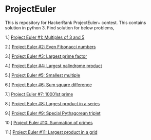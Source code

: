# ProjectEuler
This is repository for HackerRank ProjectEuler+ contest. This contains solution in python 3. Find solution for below problems,

1.] [Project Euler #1: Multiples of 3 and 5](https://github.com/yash-sonani/ProjectEuler/blob/master/Problem1.py)

2.] [Project Euler #2: Even Fibonacci numbers](https://github.com/yash-sonani/ProjectEuler/blob/master/Problem2.py)

3.] [Project Euler #3: Largest prime factor](https://github.com/yash-sonani/ProjectEuler/blob/master/Problem3.py)

4.] [Project Euler #4: Largest palindrome product](https://github.com/yash-sonani/ProjectEuler/blob/master/Problem4.py)

5.] [Project Euler #5: Smallest multiple](https://github.com/yash-sonani/ProjectEuler/blob/master/Problem5.py)

6.] [Project Euler #6: Sum square difference](https://github.com/yash-sonani/ProjectEuler/blob/master/Problem6.py)

7.] [Project Euler #7: 10001st prime](https://github.com/yash-sonani/ProjectEuler/blob/master/Problem7.py)

8.] [Project Euler #8: Largest product in a series](https://github.com/yash-sonani/ProjectEuler/blob/master/Problem8.py)

9.] [Project Euler #9: Special Pythagorean triplet](https://github.com/yash-sonani/ProjectEuler/blob/master/Problem9.py)

10.] [Project Euler #10: Summation of primes](https://github.com/yash-sonani/ProjectEuler/blob/master/Problem10.py)

11.] [Project Euler #11: Largest product in a grid](https://github.com/yash-sonani/ProjectEuler/blob/master/Problem11.py)

